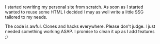 I started rewriting my personal site from scratch. As soon as I started
wanted to reuse some HTML I decided I may as well write a little SSG tailored
to my needs.

The code is awful. Clones and hacks everywhere. Please don't judge. I just needed something working ASAP. I promise to clean it up as I add features ;)
